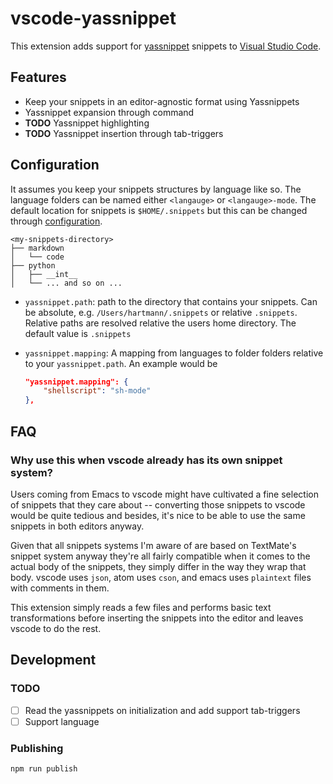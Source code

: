 # vscode-yassnippet

This extension adds support for [yassnippet][emacs-yassnippet] snippets to
[Visual Studio Code][vscode].

## Features

* Keep your snippets in an editor-agnostic format using Yassnippets
* Yassnippet expansion through command
* __TODO__ Yassnippet highlighting
* __TODO__ Yassnippet insertion through tab-triggers

## Configuration

It assumes you keep your snippets structures by language like so. The language
folders can be named either `<langauge>` or `<langauge>-mode`. The default
location for snippets is `$HOME/.snippets` but this can be changed through
[configuration](#configuration).

```
<my-snippets-directory>
├── markdown
│   └── code
├── python
│   ├── __int__
│   └── ... and so on ...
```

* `yassnippet.path`: path to the directory that contains your snippets. Can be
absolute, e.g. `/Users/hartmann/.snippets` or relative `.snippets`. Relative
paths are resolved relative the users home directory. The default value is
`.snippets`

* `yassnippet.mapping`: A mapping from languages to folder folders relative to
your `yassnippet.path`. An example would be  

  ```json
  "yassnippet.mapping": {
      "shellscript": "sh-mode"
  },
  ```


## FAQ

### Why use this when vscode already has its own snippet system?

Users coming from Emacs to vscode might have cultivated a fine selection of
snippets that they care about -- converting those snippets to vscode would be
quite tedious and besides, it's nice to be able to use the same snippets in
both editors anyway.

Given that all snippets systems I'm aware of are based on TextMate's snippet
system anyway they're all fairly compatible when it comes to the actual body of
the snippets, they simply differ in the way they wrap that body. vscode uses
`json`, atom uses `cson`, and emacs uses `plaintext` files with comments in
them.

This extension simply reads a few files and performs basic text transformations
before inserting the snippets into the editor and leaves vscode to do the rest.

## Development

### TODO

* [ ] Read the yassnippets on initialization and add support tab-triggers
* [ ] Support language

### Publishing

```bash
npm run publish
```

[emacs-yassnippet]: https://github.com/joaotavora/yasnippet
[vscode]: https://code.visualstudio.com/
